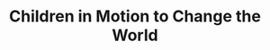 ---
pid: CH321
title: Children in Motion to Change the World
location_transcription: 
zipcode: 
outside_phl: 
neighborhood: 
age: 
age_range: 
instagram: 
image_file_name: CH_321.jpg
proposal_transcription: |-
  Children of Philly
  -multicultural
  -mobile/ in motion
topic: Philadelphia,Unity,Uplifting,Youth
topic_summary: 0, 0, 0, 0
type: Other No Form
keywords_other: 
credit: 
image_labels: 
twitter: 
facebook: 
permalink: "/monuments/ch321/"
layout: item-page
---